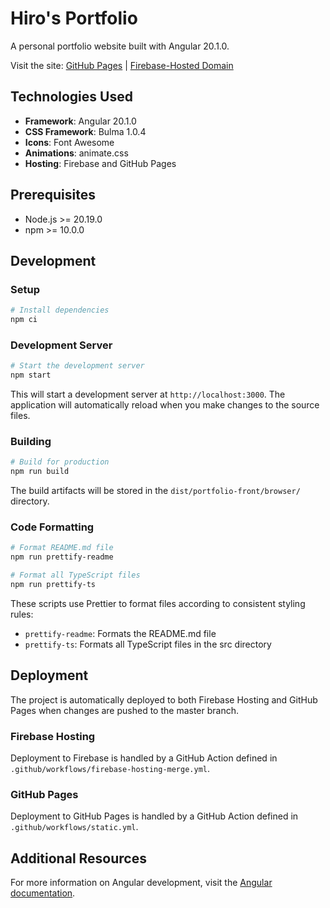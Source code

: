 # Hiro's Portfolio

A personal portfolio website built with Angular 20.1.0.

Visit the site: [GitHub Pages](https://nator333.github.io/portfolio-front) | [Firebase-Hosted Domain](https://nakamata.tech)

## Technologies Used

- **Framework**: Angular 20.1.0
- **CSS Framework**: Bulma 1.0.4
- **Icons**: Font Awesome
- **Animations**: animate.css
- **Hosting**: Firebase and GitHub Pages

## Prerequisites

- Node.js >= 20.19.0
- npm >= 10.0.0

## Development

### Setup

```bash
# Install dependencies
npm ci
```

### Development Server

```bash
# Start the development server
npm start
```

This will start a development server at `http://localhost:3000`. The application will automatically reload when you make changes to the source files.

### Building

```bash
# Build for production
npm run build
```

The build artifacts will be stored in the `dist/portfolio-front/browser/` directory.

### Code Formatting

```bash
# Format README.md file
npm run prettify-readme

# Format all TypeScript files
npm run prettify-ts
```

These scripts use Prettier to format files according to consistent styling rules:
- `prettify-readme`: Formats the README.md file
- `prettify-ts`: Formats all TypeScript files in the src directory

## Deployment

The project is automatically deployed to both Firebase Hosting and GitHub Pages when changes are pushed to the master branch.

### Firebase Hosting

Deployment to Firebase is handled by a GitHub Action defined in `.github/workflows/firebase-hosting-merge.yml`.

### GitHub Pages

Deployment to GitHub Pages is handled by a GitHub Action defined in `.github/workflows/static.yml`.

## Additional Resources

For more information on Angular development, visit the [Angular documentation](https://angular.dev/).
